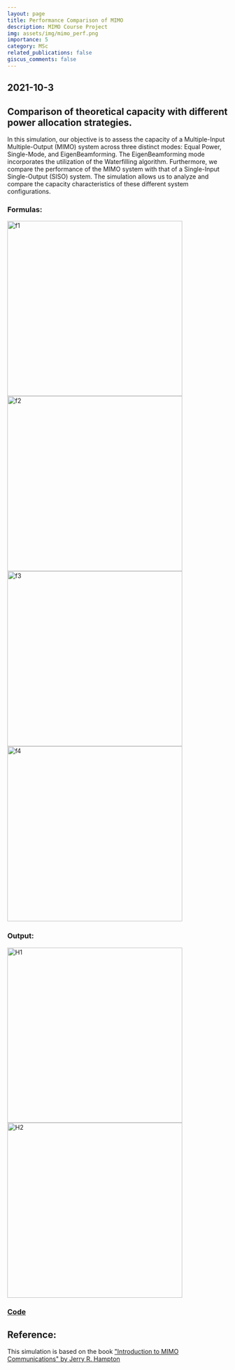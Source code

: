 ```yaml
---
layout: page
title: Performance Comparison of MIMO
description: MIMO Course Project
img: assets/img/mimo_perf.png
importance: 5
category: MSc
related_publications: false
giscus_comments: false
---
```

## 2021-10-3


## Comparison of theoretical capacity with different power allocation strategies.

In this simulation, our objective is to assess the capacity of a Multiple-Input Multiple-Output (MIMO) system across three distinct modes: Equal Power, Single-Mode, and EigenBeamforming. The EigenBeamforming mode incorporates the utilization of the Waterfilling algorithm. Furthermore, we compare the performance of the MIMO system with that of a Single-Input Single-Output (SISO) system. The simulation allows us to analyze and compare the capacity characteristics of these different system configurations.

### Formulas:

<img src="https://github.com/RGAlavicheh/MIMO-Performance-comparison/assets/94162828/6df53f90-2900-4e0d-bffd-166a4e0ed6dc" alt="f1" width="400">

<img src="https://github.com/RGAlavicheh/MIMO-Performance-comparison/assets/94162828/8e1e662e-d090-434e-b738-016cea18d107" alt="f2" width="400">

<img src="https://github.com/RGAlavicheh/MIMO-Performance-comparison/assets/94162828/2141cf4a-6302-4b67-bab7-8f2d8cf03d86" alt="f3" width="400">

<img src="https://github.com/RGAlavicheh/MIMO-Performance-comparison/assets/94162828/74c9e70a-9706-4e20-9f95-d8759413acaf" alt="f4" width="400">

### Output:

<img src="https://github.com/RGAlavicheh/MIMO-Performance-comparison/assets/94162828/d1a0ffeb-f0fe-4aca-a7a0-ce4de2450cdf" alt="H1" width="400">

<img src="https://github.com/RGAlavicheh/MIMO-Performance-comparison/assets/94162828/97ad355d-0f34-459e-9815-3ea82b4719b8" alt="H2" width="400">

### [Code](https://github.com/RGAlavicheh/MIMO-Performance-comparison/tree/main)

## Reference:
This simulation is based on the book ["Introduction to MIMO Communications" by Jerry R. Hampton](https://www.google.com/books/edition/Introduction_to_MIMO_Communications/Ee_CAQAAQBAJ?hl=en&gbpv=0)
